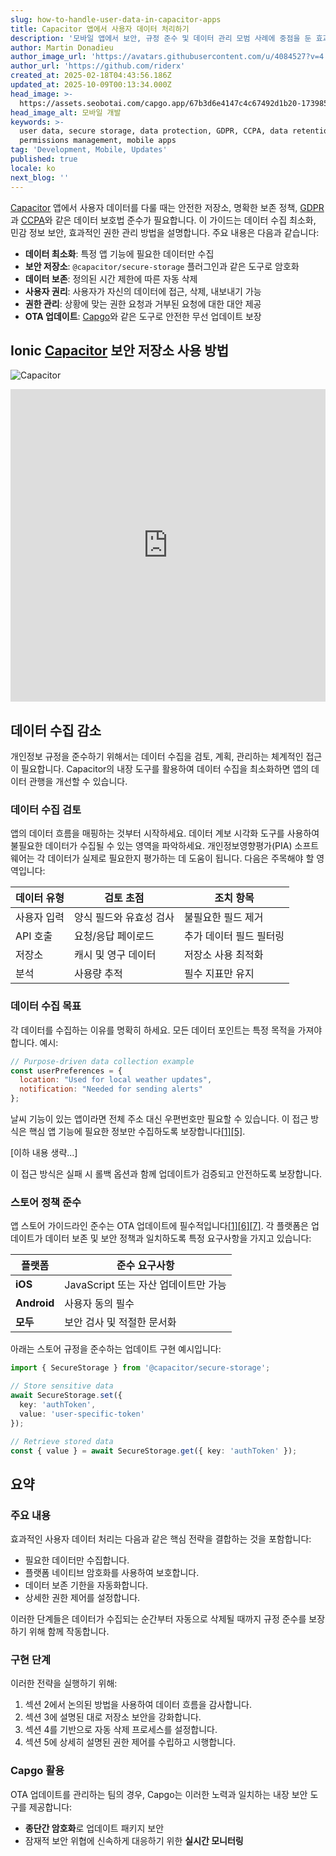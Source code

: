 ```yaml
---
slug: how-to-handle-user-data-in-capacitor-apps
title: Capacitor 앱에서 사용자 데이터 처리하기
description: '모바일 앱에서 보안, 규정 준수 및 데이터 관리 모범 사례에 중점을 둔 효과적인 사용자 데이터 처리 전략을 알아보세요.'
author: Martin Donadieu
author_image_url: 'https://avatars.githubusercontent.com/u/4084527?v=4'
author_url: 'https://github.com/riderx'
created_at: 2025-02-18T04:43:56.186Z
updated_at: 2025-10-09T00:13:34.000Z
head_image: >-
  https://assets.seobotai.com/capgo.app/67b3d6e4147c4c67492d1b20-1739853969789.jpg
head_image_alt: 모바일 개발
keywords: >-
  user data, secure storage, data protection, GDPR, CCPA, data retention,
  permissions management, mobile apps
tag: 'Development, Mobile, Updates'
published: true
locale: ko
next_blog: ''
---
```

[Capacitor](https://capacitorjs.com/) 앱에서 사용자 데이터를 다룰 때는 안전한 저장소, 명확한 보존 정책, [GDPR](https://en.wikipedia.org/wiki/General_Data_Protection_Regulation)과 [CCPA](https://en.wikipedia.org/wiki/California_Consumer_Privacy_Act)와 같은 데이터 보호법 준수가 필요합니다. 이 가이드는 데이터 수집 최소화, 민감 정보 보안, 효과적인 권한 관리 방법을 설명합니다. 주요 내용은 다음과 같습니다:

-   **데이터 최소화**: 특정 앱 기능에 필요한 데이터만 수집
-   **보안 저장소**: `@capacitor/secure-storage` 플러그인과 같은 도구로 암호화
-   **데이터 보존**: 정의된 시간 제한에 따른 자동 삭제
-   **사용자 권리**: 사용자가 자신의 데이터에 접근, 삭제, 내보내기 가능
-   **권한 관리**: 상황에 맞는 권한 요청과 거부된 요청에 대한 대안 제공
-   **OTA 업데이트**: [Capgo](https://capgo.app/)와 같은 도구로 안전한 무선 업데이트 보장

## Ionic [Capacitor](https://capacitorjs.com/) 보안 저장소 사용 방법

![Capacitor](https://mars-images.imgix.net/seobot/screenshots/capacitorjs.com-4c1a6a7e452082d30f5bff9840b00b7d-2025-02-18.jpg?auto=compress)

<iframe src="https://www.youtube.com/embed/VsZECyPIOYY" aria-label="YouTube video player" frameborder="0" allow="accelerometer; autoplay; clipboard-write; encrypted-media; gyroscope; picture-in-picture; web-share" referrerpolicy="strict-origin-when-cross-origin" style="width: 100%; height: 500px;" allowfullscreen></iframe>

## 데이터 수집 감소

개인정보 규정을 준수하기 위해서는 데이터 수집을 검토, 계획, 관리하는 체계적인 접근이 필요합니다. Capacitor의 내장 도구를 활용하여 데이터 수집을 최소화하면 앱의 데이터 관행을 개선할 수 있습니다.

### 데이터 수집 검토

앱의 데이터 흐름을 매핑하는 것부터 시작하세요. 데이터 계보 시각화 도구를 사용하여 불필요한 데이터가 수집될 수 있는 영역을 파악하세요. 개인정보영향평가(PIA) 소프트웨어는 각 데이터가 실제로 필요한지 평가하는 데 도움이 됩니다. 다음은 주목해야 할 영역입니다:

| 데이터 유형 | 검토 초점 | 조치 항목 |
| --- | --- | --- |
| 사용자 입력 | 양식 필드와 유효성 검사 | 불필요한 필드 제거 |
| API 호출 | 요청/응답 페이로드 | 추가 데이터 필드 필터링 |
| 저장소 | 캐시 및 영구 데이터 | 저장소 사용 최적화 |
| 분석 | 사용량 추적 | 필수 지표만 유지 |

### 데이터 수집 목표

각 데이터를 수집하는 이유를 명확히 하세요. 모든 데이터 포인트는 특정 목적을 가져야 합니다. 예시:

```javascript
// Purpose-driven data collection example
const userPreferences = {
  location: "Used for local weather updates",
  notification: "Needed for sending alerts"
};
```

날씨 기능이 있는 앱이라면 전체 주소 대신 우편번호만 필요할 수 있습니다. 이 접근 방식은 핵심 앱 기능에 필요한 정보만 수집하도록 보장합니다[\[1\]](https://capacitorjs.com/docs/guides/storage)[\[5\]](https://usercentrics.com/knowledge-hub/data-minimization/).

[이하 내용 생략...]

이 접근 방식은 실패 시 롤백 옵션과 함께 업데이트가 검증되고 안전하도록 보장합니다.

### 스토어 정책 준수

앱 스토어 가이드라인 준수는 OTA 업데이트에 필수적입니다[\[1\]](https://capacitorjs.com/docs/guides/storage)[\[6\]](https://opentextbc.ca/writingforsuccess/chapter/chapter-7-sources-choosing-the-right-ones/)[\[7\]](https://ionic.io/blog/capacitor-everything-youve-ever-wanted-to-know). 각 플랫폼은 업데이트가 데이터 보존 및 보안 정책과 일치하도록 특정 요구사항을 가지고 있습니다:

| 플랫폼 | 준수 요구사항 |
| --- | --- |
| **iOS** | JavaScript 또는 자산 업데이트만 가능 |
| **Android** | 사용자 동의 필수 |
| **모두** | 보안 검사 및 적절한 문서화 |

아래는 스토어 규정을 준수하는 업데이트 구현 예시입니다:

```typescript
import { SecureStorage } from '@capacitor/secure-storage';

// Store sensitive data
await SecureStorage.set({
  key: 'authToken',
  value: 'user-specific-token'
});

// Retrieve stored data
const { value } = await SecureStorage.get({ key: 'authToken' });
```

## 요약

### 주요 내용

효과적인 사용자 데이터 처리는 다음과 같은 핵심 전략을 결합하는 것을 포함합니다:

-   필요한 데이터만 수집합니다.
-   플랫폼 네이티브 암호화를 사용하여 보호합니다.
-   데이터 보존 기한을 자동화합니다.
-   상세한 권한 제어를 설정합니다.

이러한 단계들은 데이터가 수집되는 순간부터 자동으로 삭제될 때까지 규정 준수를 보장하기 위해 함께 작동합니다.

### 구현 단계

이러한 전략을 실행하기 위해:

1.   섹션 2에서 논의된 방법을 사용하여 데이터 흐름을 감사합니다.
2.   섹션 3에 설명된 대로 저장소 보안을 강화합니다.
3.   섹션 4를 기반으로 자동 삭제 프로세스를 설정합니다.
4.   섹션 5에 상세히 설명된 권한 제어를 수립하고 시행합니다.

### Capgo 활용

OTA 업데이트를 관리하는 팀의 경우, Capgo는 이러한 노력과 일치하는 내장 보안 도구를 제공합니다:

-   **종단간 암호화**로 업데이트 패키지 보안
-   잠재적 보안 위협에 신속하게 대응하기 위한 **실시간 모니터링**
